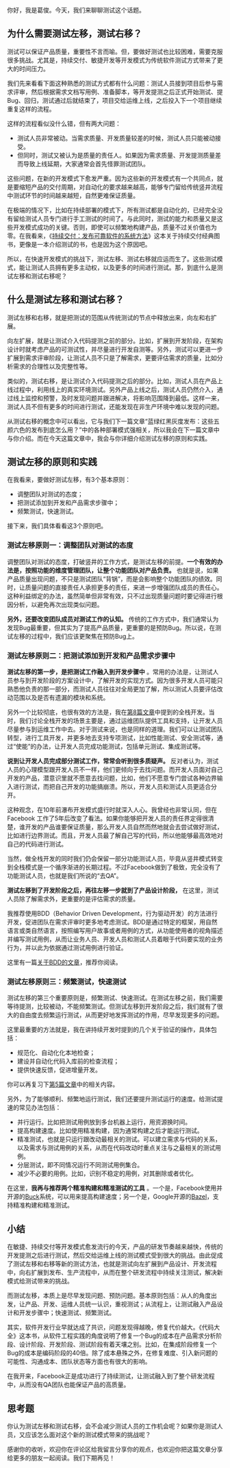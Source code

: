 你好，我是葛俊。今天，我们来聊聊测试这个话题。

## 为什么需要测试左移，测试右移？

测试可以保证产品质量，重要性不言而喻。但，要做好测试也比较困难，需要克服很多挑战。尤其是，持续交付、敏捷开发等开发模式为传统软件测试方式带来了更大的时间压力。

我们先来看看下面这种熟悉的测试方式都有什么问题：测试人员接到项目后参与需求评审，然后根据需求文档写用例、准备脚本，等开发提测之后正式开始测试、提Bug、回归，测试通过后就结束了，项目交给运维上线，之后投入下一个项目继续重复这样的流程。

这样的流程看似没什么错，但有两大问题：

 *  测试人员非常被动。当需求质量、开发质量较差的时候，测试人员只能被动接受。
 *  但同时，测试又被认为是质量的责任人。如果因为需求质量、开发提测质量差而导致上线延期，大家通常会首先怪罪测试团队。

这些问题，在新的开发模式下愈发严重。因为这些新的开发模式有一个共同点，就是要缩短产品的交付周期，对自动化的要求越来越高，能够专门留给传统竖井流程中测试环节的时间越来越短，自然更难保证质量。

在极端的情况下，比如在持续部署的模式下，所有测试都是自动化的，已经完全没有留给测试人员专门进行手工测试的时间了。与此同时，测试的能力和质量又是这些开发模式成功的关键。否则，即使可以频繁地构建产品，质量不过关价值也为零。在我看来，《[持续交付：发布可靠软件的系统方法][Link 1]》这本关于持续交付经典图书，更像是一本介绍测试的书，也是因为这个原因吧。

所以，在快速开发模式的挑战下，测试左移、测试右移就应运而生了。这些测试模式，能让测试人员拥有更多主动权，以及更多的时间进行测试。那，到底什么是测试左移和测试右移呢？

## 什么是测试左移和测试右移？

测试左移和右移，就是把测试的范围从传统测试的节点中释放出来，向左和右扩展。

向左扩展，就是让测试介入代码提测之前的部分。比如，扩展到开发阶段，在架构设计时就考虑产品的可测试性，并尽量进行开发自测等。另外，测试可以更进一步扩展到需求评审阶段，让测试人员不只是了解需求，更要评估需求的质量，比如分析需求的合理性以及完整性等。

类似的，测试右移，是让测试介入代码提测之后的部分。比如，测试人员在产品上线过程中，利用线上的真实环境测试。另外产品上线之后，测试人员仍然介入，通过线上监控和预警，及时发现问题并跟进解决，将影响范围降到最低。这样一来，测试人员不但有更多的时间进行测试，还能发现在非生产环境中难以发现的问题。

从测试右移的概念中可以看出，它与我们下一篇文章“蓝绿红黑灰度发布：这些五颜六色的发布到底怎么用？”中的各种部署模式强相关，所以我会在下一篇文章中与你介绍。而在今天这篇文章中，我会与你详细介绍测试左移的原则和实践。

## 测试左移的原则和实践

在我看来，要做好测试左移，有3个基本原则：

 *  调整团队对测试的态度；
 *  把测试添加到开发和产品需求步骤中；
 *  频繁测试，快速测试。

接下来，我们具体看看这3个原则吧。

### 测试左移原则一：调整团队对测试的态度

调整团队对测试的态度，打破竖井的工作方式，是测试左移的前提。**一个有效的办法是，按照功能的维度管理团队，让整个功能团队对产品负责。** 也就是说，如果产品质量出现问题，不只是测试团队“背锅”，而是会影响整个功能团队的绩效。同时，让质量问题的直接责任人承担更多的责任，来进一步增强团队成员的责任心。这种利益绑定的办法，虽然简单但非常有效，只不过出现质量问题时要记得进行根因分析，以避免再次出现类似问题。

**另外，还要改变团队成员对测试工作的认知。** 传统的工作方式中，我们通常认为发现Bug最重要，但其实为了提高产品质量，更重要的是预防Bug。所以说，在测试左移的过程中，我们应该更聚焦在预防Bug上。

### 测试左移原则二：把测试添加到开发和产品需求步骤中

**测试左移的第一步，是把测试工作融入到开发步骤中** 。常用的办法是，让测试人员参与到开发阶段的方案设计中，了解开发的实现方式。因为很多开发人员可能只熟悉他负责的那一部分，而测试人员往往对全局更加了解，所以测试人员要评估改动范围以及是否有遗漏的模块和系统。

另外一个比较彻底，也很有效的方法是，我在[第8篇文章][8]中提到的全栈开发。当时，我们讨论全栈开发的场景主要是，通过运维团队提供工具和支持，让开发人员尽量参与到运维工作中去。对于测试来说，也是同样的道理。我们可以让测试团队转型，进行工具开发，并更多地去支持专项测试，比如性能测试、安全测试等，通过“使能”的办法，让开发人员完成功能测试，包括单元测试、集成测试等。

**说到让开发人员完成部分测试工作，常常会听到很多质疑声。** 反对者认为，测试人员的心理模型跟开发人员不一样，他们更倾向于去找问题。而开发人员面对自己开发的产品，潜意识里就不愿意去找问题，比如，他们不愿意专门尝试各种边界输入进行测试，而把自己开发的功能搞崩溃。所以，开发人员和测试人员更适合分开。

这种观念，在10年前瀑布开发模式盛行时就深入人心。我曾经也非常认同，但在Facebook 工作了5年后改变了看法。如果你能够把开发人员的责任界定得很清楚，谁开发的产品谁要保证质量，那么开发人员自然而然地就会去尝试做好测试，比如进行边界测试。而且，开发人员最了解自己写的代码，所以他能够最高效地对自己的代码进行测试。

当然，做全栈开发的同时我们仍会保留一部分功能测试人员，毕竟从竖井模式转变到全栈模式是一个循序渐进的长期过程。不过Facebook做到了极致，完全没有了功能测试人员，也就是我们所说的“去QA”。

**测试左移到了开发阶段之后，再往左移一步就到了产品设计阶段，** 在这里，测试人员除了解需求外，更重要的是评估需求的质量。

我推荐使用BDD（Behavior Driven Development，行为驱动开发）的方法进行开发，促进团队在需求评审时更多地考虑测试。BDD是通过特定的框架，用自然语言或类自然语言，按照编写用户故事或者用例的方式，从功能使用者的视角描述并编写测试用例，从而让业务人员、开发人员和测试人员着眼于代码要实现的业务行为，并以此为依据通过测试用例进行验证。

这里有一篇[关于BDD的文章][BDD]，推荐你阅读。

### 测试左移原则三：频繁测试，快速测试

测试左移的第三个重要原则是，频繁测试、快速测试。在测试左移之前，我们需要等待提测，比较被动，不能频繁测试。但测试左移到开发阶段之后，我们就有了很大的自由度去频繁运行测试，从而更好地发挥测试的作用，尽早发现更多的问题。

这里最重要的方法就是，我在讲持续开发时提到的几个关于验证的操作，具体包括：

 *  规范化、自动化化本地检查；
 *  建设并自动化代码入库前的检查流程；
 *  提供快速反馈，促进增量开发。

你可以再复习下[第5篇文章][5]中的相关内容。

另外，为了能够顺利、频繁地运行测试，我们还要提升测试运行的速度。给测试提速的常见办法包括：

 *  并行运行。比如把测试用例放到多台机器上运行，用资源换时间。
 *  提高构建速度。比如使用精准构建，因为通常构建之后才能运行测试。
 *  精准测试，也就是只运行跟改动最相关的测试。可以建立需求与代码的关系，以及需求与测试用例的关系，从而在代码改动时重点关注与之最相关的测试用例。
 *  分层测试，即不同情况运行不同测试用例集合。
 *  减少不必要的用例。比如，识别不稳定的用例，对其删除或者优化。

在这里，**我再与推荐两个精准构建和精准测试的工具** 。一个是，Facebook使用并开源的[Buck][]系统，可以用来提高构建速度；另一个是，Google开源的[Bazel][]，支持精准构建和精准测试。

## 小结

在敏捷、持续交付等开发模式愈发流行的今天，产品的研发节奏越来越快，传统的开发提测之后进行测试，然后交给运维上线的测试模式受到很大的挑战。由此促成了测试左移和右移等新的测试方法，也就是测试向左扩展到产品设计、开发流程中，向右扩展到发布、生产流程中，从而在整个研发流程中持续关注测试，解决新模式给测试带来的挑战。

而测试左移，本质上是尽早发现问题、预防问题。基本原则包括：从人的角度出发，让产品、开发、运维人员统一认识，重视测试；从流程上，让测试融入产品设计和开发步骤中；快速测试、频繁测试。

其实，软件开发行业早就达成了共识，问题发现得越晚，修复代价越大。《代码大全》这本书，从软件工程实践的角度说明了修复⼀个Bug的成本在产品需求分析阶段、设计阶段、开发阶段、测试阶段有着天壤之别。比如，在集成阶段修复一个Bug的成本是编码阶段的40倍。除了成本悬殊之外，在修复难度、引入新问题的可能性、沟通成本、团队状态等方面也有很大的影响。

在我开来，Facebook正是成功进行了持续测试，让测试融入到了整个研发流程中，从而没有QA团队也能保证产品的高质量。

## 思考题

你认为测试左移和测试右移，会不会减少测试人员的工作机会呢？如果你是测试人员，又应该怎么面对这个新的测试模式带来的挑战呢？

感谢你的收听，欢迎你在评论区给我留言分享你的观点，也欢迎你把这篇文章分享给更多的朋友一起阅读。我们下期再见！


[Link 1]: https://book.douban.com/subject/6862062/
[8]: https://time.geekbang.org/column/article/132539
[BDD]: https://segmentfault.com/a/1190000012060268
[5]: https://time.geekbang.org/column/article/129857
[Buck]: https://buck.build%0A
[Bazel]: https://bazel.build

